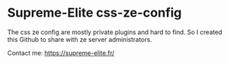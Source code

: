 # Supreme-Elite css-ze-config

The css ze config are mostly private plugins and hard to find. So I created this Github to share with ze server administrators.

Contact me: https://supreme-elite.fr/